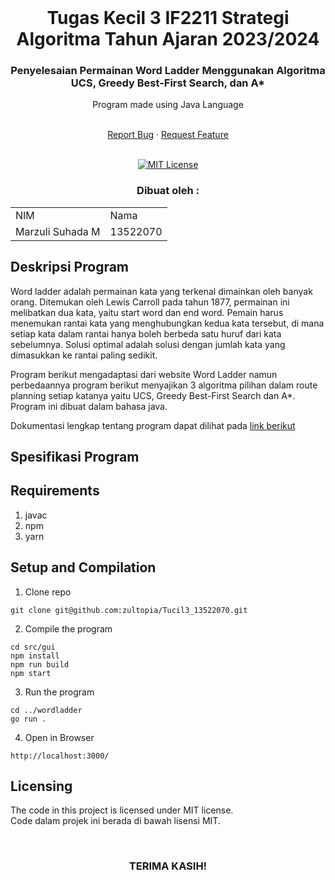 <!-- INTRO -->
<br />
<div align="center">
  <h1 align="center">Tugas Kecil 3 IF2211 Strategi Algoritma Tahun Ajaran 2023/2024</h1>

  <p align="center">
    <h3> Penyelesaian Permainan Word Ladder Menggunakan Algoritma UCS, Greedy Best-First Search, dan A* </h3>
    <p>Program made using Java Language</p>
    <br />
    <a href="https://github.com/zultopia/Tucil3_13522070.git">Report Bug</a>
    ·
    <a href="https://github.com/zultopia/Tucil3_13522070.git">Request Feature</a>
<br>
<br>

[![MIT License][license-shield]][license-url]

  </p>
</div>

<!-- CONTRIBUTOR -->
<div align="center" id="contributor">
  <strong>
    <h3>Dibuat oleh :</h3>
    <table align="center">
      <tr>
        <td>NIM</td>
        <td>Nama</td>
      </tr>
     <tr>
        <td>Marzuli Suhada M</td>
        <td>13522070</td>
    </tr>
    </table>
  </strong>
</div>

## Deskripsi Program

Word ladder adalah permainan kata yang terkenal dimainkan oleh banyak orang. Ditemukan oleh Lewis Carroll pada tahun 1877, permainan ini melibatkan dua kata, yaitu start word dan end word. Pemain harus menemukan rantai kata yang menghubungkan kedua kata tersebut, di mana setiap kata dalam rantai hanya boleh berbeda satu huruf dari kata sebelumnya. Solusi optimal adalah solusi dengan jumlah kata yang dimasukkan ke rantai paling sedikit. 

Program berikut mengadaptasi dari website Word Ladder namun perbedaannya program berikut menyajikan 3 algoritma pilihan dalam route planning
setiap katanya yaitu UCS, Greedy Best-First Search dan A*. Program ini dibuat dalam bahasa java.

Dokumentasi lengkap tentang program dapat dilihat pada [link berikut]()

## Spesifikasi Program


## Requirements

1. javac
2. npm
3. yarn

## Setup and Compilation

1. Clone repo

```
git clone git@github.com:zultopia/Tucil3_13522070.git
```

2. Compile the program

```
cd src/gui
npm install
npm run build
npm start
```

3. Run the program

```
cd ../wordladder
go run .
```

4. Open in Browser

```
http://localhost:3000/
```

<!-- LICENSE -->
## Licensing

The code in this project is licensed under MIT license.  
Code dalam projek ini berada di bawah lisensi MIT.

<br>
<h3 align="center"> TERIMA KASIH! </h3>

<!-- MARKDOWN LINKS & IMAGES -->
<!-- https://www.markdownguide.org/basic-syntax/#reference-style-links -->
[license-shield]: https://img.shields.io/github/license/othneildrew/Best-README-Template.svg?style=for-the-badge
[license-url]: https://github.com/zultopia/Tucil3_13522070/blob/main/LICENSE